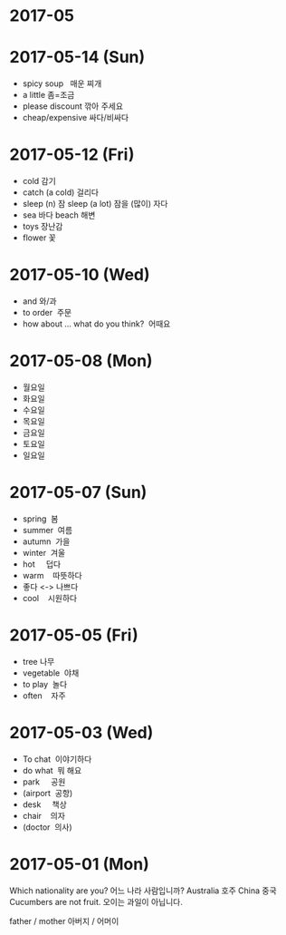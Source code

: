 # 2017-05

# 2017-05-14 (Sun)

- spicy soup   매운 찌개
- a little    좀=조금
- please discount  깎아 주세요
- cheap/expensive 싸다/비싸다


# 2017-05-12 (Fri)

- cold   감기
- catch (a cold) 걸리다
- sleep (n) 잠  sleep (a lot) 잠을 (많이) 자다
- sea 바다 beach 해변
- toys 장난감
- flower 꽃

# 2017-05-10 (Wed)

- and  와/과
- to order  주문
- how about ... what do you think?  어때요

# 2017-05-08 (Mon)

- 월요일
- 화요일
- 수요일
- 목요일
- 금요일
- 토요일
- 일요일

# 2017-05-07 (Sun)

- spring  봄
- summer  여름
- autumn  가을
- winter  겨울
- hot     덥다
- warm    따뜻하다
- 좋다 <-> 나쁘다
- cool    시원하다


# 2017-05-05 (Fri)

- tree   나무
- vegetable  야채
- to play  놀다
- often    자주

# 2017-05-03 (Wed)

- To chat  이야기하다
- do what  뭐 해요
- park     공원
- (airport  공항)
- desk     책상
- chair    의자
- (doctor  의사)


# 2017-05-01 (Mon)

Which nationality are you? 어느 나라 사람입니까?
Australia  호주
China      중국
Cucumbers are not fruit. 오이는 과일이 아닙니다.   

father / mother   아버지 / 어머이
